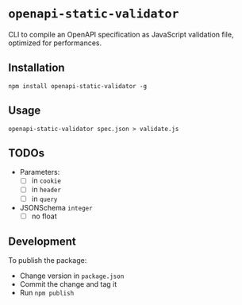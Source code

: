 # `openapi-static-validator`

CLI to compile an OpenAPI specification as JavaScript validation file, optimized for performances.

## Installation

```
npm install openapi-static-validator -g
```

## Usage

```
openapi-static-validator spec.json > validate.js
```

## TODOs

-   Parameters:
    -   [ ] in `cookie`
    -   [ ] in `header`
    -   [ ] in `query`
-   JSONSchema `integer`
    -   [ ] no float

## Development

To publish the package:

-   Change version in `package.json`
-   Commit the change and tag it
-   Run `npm publish`
